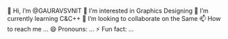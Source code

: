 👋 Hi, I’m @GAURAVSVNIT
👀 I’m interested in Graphics Designing
🌱 I’m currently learning C&C++
💞️ I’m looking to collaborate on the Same
📫 How to reach me ...
😄 Pronouns: ...
⚡ Fun fact: ...
